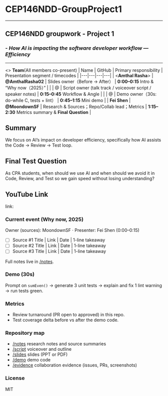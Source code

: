 # **CEP146NDD-GroupProject1**

---
## CEP146NDD groupwork - Project 1 
### - *How AI is impacting the software developer workflow — Efficiency*

---
<>
**Team**(All members co-present)
| Name | GitHub | Primary responsibility | Presentation segment / timecodes |
|---|---|---|---|
| <**Amthal Rasha**> | **@AmthalRasha02** | Slides owner（Before → After） | **0:00–0:15** Intro & “Why now（2025）” |
| <Name B> | @<idB> | Script owner (talk track / voiceover script / speaker notes) | **0:15–0:45** Workflow & Angle |
| <Name C> | @<idC> | Demo owner（30s: do-while C, tests + lint） | **0:45–1:15** Mini demo |
| **Fei Shen** | **@MoondownSF** | Research & Sources；Repo/Collab lead；Metrics | **1:15–2:30** Metrics summary & **Final Question** |

## Summary
We focus on AI’s impact on developer efficiency, specifically how AI assists the Code → Review → Test loop.

## Final Test Question
As CPA students, when should we use AI and when should we avoid it in Code, Review, and Test so we gain speed without losing understanding?

## YouTube Link
link:

### Current event (Why now, 2025)
Owner (sources): MoondownSF · Presenter: Fei Shen (0:00–0:15)

- [ ] Source #1 Title | Link | Date | 1-line takeaway
- [ ] Source #2 Title | Link | Date | 1-line takeaway
- [ ] Source #3 Title | Link | Date | 1-line takeaway

Full notes live in [/notes](./notes).

### Demo (30s)
Prompt on `sumEven()` → generate 3 unit tests → explain and fix 1 lint warning → run tests green.

### Metrics
- Review turnaround (PR open to approved) in this repo.
- Test coverage delta before vs after the demo code.


### Repository map
- [/notes](./notes) research notes and source summaries  
- [/script](./script) voiceover and outline  
- [/slides](./slides) slides (PPT or PDF)  
- [/demo](./demo) demo code  
- [/evidence](./evidence) collaboration evidence (issues, PRs, screenshots)

### License
MIT
